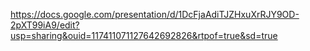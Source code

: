 https://docs.google.com/presentation/d/1DcFjaAdiTJZHxuXrRJY9OD-2pXT99iA9/edit?usp=sharing&ouid=117411071127642692826&rtpof=true&sd=true
